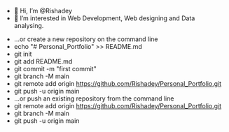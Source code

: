 - 👋 Hi, I’m @Rishadey
- 👀 I’m interested in Web Development, Web designing and Data analysing.

<!---
Rishadey/Rishadey is a ✨ special ✨ repository because its `README.md` (this file) appears on your GitHub profile.
You can click the Preview link to take a look at your changes.
--->

- …or create a new repository on the command line
- echo "# Personal_Portfolio" >> README.md
- git init
- git add README.md
- git commit -m "first commit"
- git branch -M main
- git remote add origin https://github.com/Rishadey/Personal_Portfolio.git
- git push -u origin main
- …or push an existing repository from the command line
- git remote add origin https://github.com/Rishadey/Personal_Portfolio.git
- git branch -M main
- git push -u origin main
